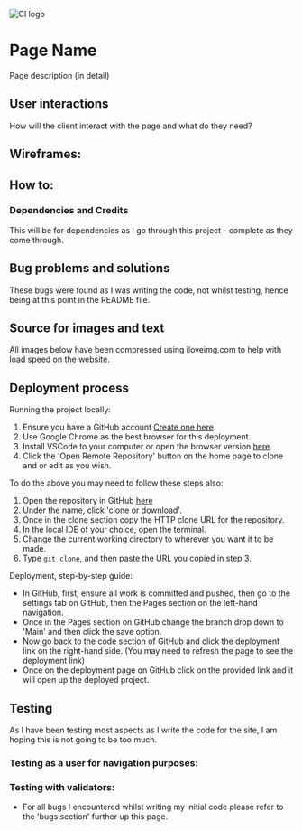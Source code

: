 ![CI logo](https://codeinstitute.s3.amazonaws.com/fullstack/ci_logo_small.png)

# Page Name

Page description (in detail)

## User interactions

How will the client interact with the page and what do they need?

## Wireframes:



## How to:

### Dependencies and Credits

This will be for dependencies as I go through this project - complete as they come through.


## Bug problems and solutions

These bugs were found as I was writing the code, not whilst testing, hence being at this point in the README file.



## Source for images and text

All images below have been compressed using iloveimg.com to help with load speed on the website.



## Deployment process

Running the project locally:
1. Ensure you have a GitHub account [Create one here](https://docs.github.com/en/get-started/start-your-journey/creating-an-account-on-github).
2. Use Google Chrome as the best browser for this deployment.
3. Install VSCode to your computer or open the browser version [here](https://vscode.dev/).
4. Click the 'Open Remote Repository' button on the home page to clone and or edit as you wish.

To do the above you may need to follow these steps also:
1. Open the repository in GitHub [here](https://github.com/14sammie41/samantha-spencer)
2. Under the name, click 'clone or download'.
3. Once in the clone section copy the HTTP clone URL for the repository.
4. In the local IDE of your choice, open the terminal.
5. Change the current working directory to wherever you want it to be made.
6. Type `git clone`, and then paste the URL you copied in step 3.

Deployment, step-by-step guide:
+ In GitHub, first, ensure all work is committed and pushed, then go to the settings tab on GitHub, then the Pages section on the left-hand navigation.
+ Once in the Pages section on GitHub change the branch drop down to 'Main' and then click the save option.
+ Now go back to the code section of GitHub and click the deployment link on the right-hand side. (You may need to refresh the page to see the deployment link)
+ Once on the deployment page on GitHub click on the provided link and it will open up the deployed project.

## Testing

As I have been testing most aspects as I write the code for the site, I am hoping this is not going to be too much.

### Testing as a user for navigation purposes:


### Testing with validators:


+ For all bugs I encountered whilst writing my initial code please refer to the 'bugs section' further up this page.